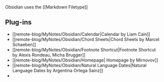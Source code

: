 

Obsidian uses the [[Markdown Filetype]]


## Plug-ins

- [[remote-blog/MyNotes/Obsidian/Calendar|Calendar by Liam Cain]]
- [[remote-blog/MyNotes/Obsidian/Chord Sheets|Chord Sheets by Marcel Schaeben]]
- [[remote-blog/MyNotes/Obsidian/Footnote Shortcut|Footnote Shortcut by Alexis Rondeau, Micha Brugger]]
- [[remote-blog/MyNotes/Obsidian/Homepage| Homepage by Mirnovov]]
- [[remote-blog/MyNotes/Obsidian/Natural Language Dates|Natural Language Dates by Argentina Ortega Sainz]]
- 
